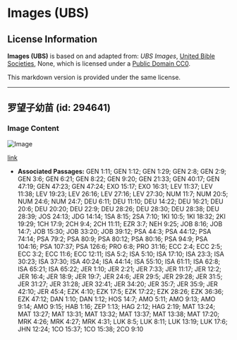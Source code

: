 # Images (UBS)

## License Information

**Images (UBS)** is based on and adapted from: _UBS Images_, [United Bible Societies](https://unitedbiblesocieties.org/), None, which is licensed under a [Public Domain CC0](https://creativecommons.org/public-domain/cc0/).

This markdown version is provided under the same license.



--------------------------------

## 罗望子幼苗 (id: 294641)

### Image Content

![Image](https://cdn.aquifer.bible/aquifer-content/resources/Media/WEB-0854_tamarind_seedling.jpg)

[link](https://cdn.aquifer.bible/aquifer-content/resources/Media/WEB-0854_tamarind_seedling.jpg)

* **Associated Passages:** GEN 1:11; GEN 1:12; GEN 1:29; GEN 2:8; GEN 2:9; GEN 3:6; GEN 6:21; GEN 8:22; GEN 9:20; GEN 21:33; GEN 40:17; GEN 47:19; GEN 47:23; GEN 47:24; EXO 15:17; EXO 16:31; LEV 11:37; LEV 11:38; LEV 19:23; LEV 26:16; LEV 27:16; LEV 27:30; NUM 11:7; NUM 20:5; NUM 24:6; NUM 24:7; DEU 6:11; DEU 11:10; DEU 14:22; DEU 16:21; DEU 20:6; DEU 20:20; DEU 22:9; DEU 28:26; DEU 28:30; DEU 28:38; DEU 28:39; JOS 24:13; JDG 14:14; 1SA 8:15; 2SA 7:10; 1KI 10:5; 1KI 18:32; 2KI 19:29; 1CH 17:9; 2CH 9:4; 2CH 11:11; EZR 3:7; NEH 9:25; JOB 8:16; JOB 14:7; JOB 15:30; JOB 33:20; JOB 39:12; PSA 44:3; PSA 44:12; PSA 74:14; PSA 79:2; PSA 80:9; PSA 80:12; PSA 80:16; PSA 94:9; PSA 104:16; PSA 107:37; PSA 126:6; PRO 6:8; PRO 31:16; ECC 2:4; ECC 2:5; ECC 3:2; ECC 11:6; ECC 12:11; ISA 5:2; ISA 5:10; ISA 17:10; ISA 23:3; ISA 30:23; ISA 37:30; ISA 40:24; ISA 44:14; ISA 55:10; ISA 61:11; ISA 62:8; ISA 65:21; ISA 65:22; JER 1:10; JER 2:21; JER 7:33; JER 11:17; JER 12:2; JER 16:4; JER 18:9; JER 19:7; JER 24:6; JER 29:5; JER 29:28; JER 31:5; JER 31:27; JER 31:28; JER 32:41; JER 34:20; JER 35:7; JER 35:9; JER 42:10; JER 45:4; EZK 4:10; EZK 17:5; EZK 17:22; EZK 28:26; EZK 36:36; EZK 47:12; DAN 1:10; DAN 1:12; HOS 14:7; AMO 5:11; AMO 9:13; AMO 9:14; AMO 9:15; HAB 1:16; ZEP 1:13; HAG 2:12; HAG 2:19; MAT 13:24; MAT 13:27; MAT 13:31; MAT 13:32; MAT 13:37; MAT 13:38; MAT 17:20; MRK 4:26; MRK 4:27; MRK 4:31; LUK 8:5; LUK 8:11; LUK 13:19; LUK 17:6; JHN 12:24; 1CO 15:37; 1CO 15:38; 2CO 9:10

